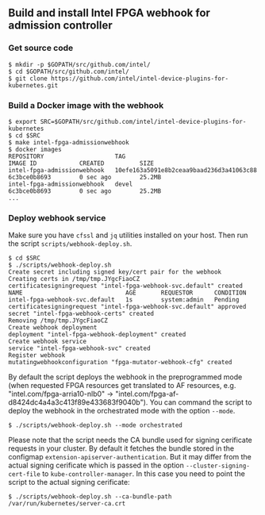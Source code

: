 ## Build and install Intel FPGA webhook for admission controller

### Get source code

    $ mkdir -p $GOPATH/src/github.com/intel/
    $ cd $GOPATH/src/github.com/intel/
    $ git clone https://github.com/intel/intel-device-plugins-for-kubernetes.git

### Build a Docker image with the webhook

    $ export SRC=$GOPATH/src/github.com/intel/intel-device-plugins-for-kubernetes
    $ cd $SRC
    $ make intel-fpga-admissionwebhook
    $ docker images
    REPOSITORY                    TAG                                        IMAGE ID            CREATED          SIZE
    intel-fpga-admissionwebhook   10efe163a5091e8b2ceaa9baad236d3a41063c88   6c3bce0b8693        0 sec ago        25.2MB
    intel-fpga-admissionwebhook   devel                                      6c3bce0b8693        0 sec ago        25.2MB
    ...

### Deploy webhook service

Make sure you have `cfssl` and `jq` utilities installed on your host.
Then run the script `scripts/webhook-deploy.sh`.

    $ cd $SRC
    $ ./scripts/webhook-deploy.sh
    Create secret including signed key/cert pair for the webhook
    Creating certs in /tmp/tmp.JYgcFiaoCZ
    certificatesigningrequest "intel-fpga-webhook-svc.default" created
    NAME                             AGE       REQUESTOR      CONDITION
    intel-fpga-webhook-svc.default   1s        system:admin   Pending
    certificatesigningrequest "intel-fpga-webhook-svc.default" approved
    secret "intel-fpga-webhook-certs" created
    Removing /tmp/tmp.JYgcFiaoCZ
    Create webhook deployment
    deployment "intel-fpga-webhook-deployment" created
    Create webhook service
    service "intel-fpga-webhook-svc" created
    Register webhook
    mutatingwebhookconfiguration "fpga-mutator-webhook-cfg" created

By default the script deploys the webhook in the preprogrammed mode (when
requested FPGA resources get translated to AF resources, e.g.
"intel.com/fpga-arria10-nlb0" -> "intel.com/fpga-af-d8424dc4a4a3c413f89e433683f9040b").
You can command the script to deploy the webhook in the orchestrated mode with
the option `--mode`.

    $ ./scripts/webhook-deploy.sh --mode orchestrated

Please note that the script needs the CA bundle used for signing cerificate
requests in your cluster. By default it fetches the bundle stored
in the configmap `extension-apiserver-authentication`. But it may differ from
the actual signing cerificate which is passed in the option
`--cluster-signing-cert-file` to `kube-controller-manager`. In this case
you need to point the script to the actual signing cerificate:

    $ ./scripts/webhook-deploy.sh --ca-bundle-path /var/run/kubernetes/server-ca.crt

